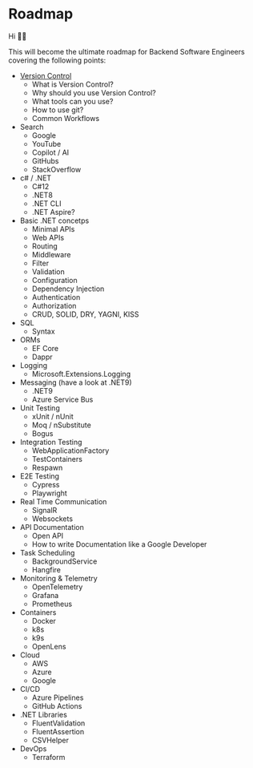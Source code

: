# Roadmap

Hi 👋🏽

This will become the ultimate roadmap for Backend Software Engineers covering the following points:

- [Version Control](https://github.com/Suneeh/Roadmap/blob/main/VersionControl/VersionControl.md)
  - What is Version Control?
  - Why should you use Version Control?
  - What tools can you use?
  - How to use git?
  - Common Workflows
- Search
  - Google
  - YouTube
  - Copilot / AI
  - GitHubs
  - StackOverflow
- c# / .NET
  - C#12
  - .NET8
  - .NET CLI
  - .NET Aspire?
- Basic .NET concetps
  - Minimal APIs
  - Web APIs
  - Routing
  - Middleware
  - Filter
  - Validation
  - Configuration
  - Dependency Injection
  - Authentication
  - Authorization
  - CRUD, SOLID, DRY, YAGNI, KISS
- SQL
  - Syntax
- ORMs
  - EF Core
  - Dappr
- Logging
  - Microsoft.Extensions.Logging
- Messaging (have a look at .NET9)
  - .NET9
  - Azure Service Bus
- Unit Testing
  - xUnit / nUnit
  - Moq / nSubstitute
  - Bogus
- Integration Testing
  - WebApplicationFactory
  - TestContainers
  - Respawn
- E2E Testing
  - Cypress
  - Playwright
- Real Time Communication
  - SignalR
  - Websockets
- API Documentation
  - Open API
  - How to write Documentation like a Google Developer
- Task Scheduling
  - BackgroundService
  - Hangfire
- Monitoring & Telemetry
  - OpenTelemetry
  - Grafana
  - Prometheus
- Containers
  - Docker
  - k8s
  - k9s
  - OpenLens
- Cloud
  - AWS
  - Azure
  - Google
- CI/CD
  - Azure Pipelines
  - GitHub Actions
- .NET Libraries
  - FluentValidation
  - FluentAssertion
  - CSVHelper
- DevOps
  - Terraform

